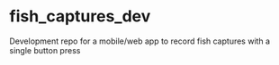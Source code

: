 # fish_captures_dev
Development repo for a mobile/web app to record fish captures with a single button press
